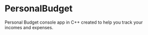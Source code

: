 # PersonalBudget
Personal Budget console app in C++ created to help you track your incomes and expenses.
